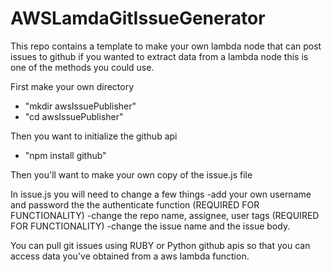 # AWSLamdaGitIssueGenerator
This repo contains a template to make your own lambda node that can post issues to github if you wanted to extract data from a lambda node this is one of the methods you could use.

First make your own directory
  - "mkdir awsIssuePublisher"
  - "cd awsIssuePublisher"
 
  
Then you want to initialize the github api
  - "npm install github"

  
Then you'll want to make your own copy of the issue.js file

In issue.js you will need to change a few things
  -add your own username and password the the authenticate function (REQUIRED FOR FUNCTIONALITY)
  -change the repo name, assignee, user tags (REQUIRED FOR FUNCTIONALITY)
  -change the issue name and the issue body.


You can pull git issues using RUBY or Python github apis so that you can access data you've obtained from a aws lambda function.
